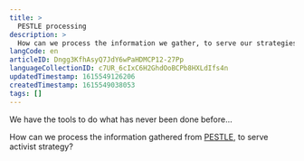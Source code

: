 ```yaml
---
title: >
  PESTLE processing
description: >
  How can we process the information we gather, to serve our strategies?
langCode: en
articleID: Dngg3KfhAsyQ7JdY6wPaHDMCP12-27Pp
languageCollectionID: c7UR_6cIxC6H2GhdOoBCPb8HXLdIfs4n
updatedTimestamp: 1615549126206
createdTimestamp: 1615549038053
tags: []
---
```


We have the tools to do what has never been done before…

How can we process the information gathered from [PESTLE](/strategy/intel/PESTLE), to serve activist strategy?